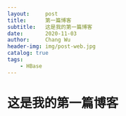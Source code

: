 ```yaml
---
layout:     post
title:      第一篇博客
subtitle:   这是我的第一篇博客
date:       2020-11-03
author:     Chang Wu
header-img: img/post-web.jpg
catalog: true
tags:
    - HBase 
---
```



# 这是我的第一篇博客
